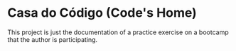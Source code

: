 # Casa do Código (Code's Home)

This project is just the documentation of a practice exercise on a bootcamp that the author is participating.
